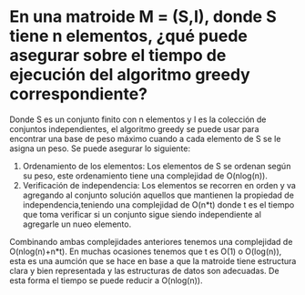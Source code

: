 # En una matroide M = (S,I), donde S tiene n elementos, ¿qué puede asegurar sobre el tiempo de ejecución del algoritmo greedy correspondiente?

Donde S es un conjunto finito con n elementos y I es la colección de conjuntos independientes, el algoritmo greedy 
se puede usar para encontrar una base de peso máximo cuando a cada elemento de S se le asigna un peso.
Se puede asegurar lo siguiente:

1. Ordenamiento de los elementos: Los elementos de S se ordenan según su peso, este ordenamiento tiene una complejidad
de O(nlog(n)).
2. Verificación de independencia: Los elementos se recorren en orden y va agregando al conjunto solución aquellos que
mantienen la propiedad de independencia,teniendo una complejidad de O(n*t) donde t es el tiempo que toma verificar si
un conjunto sigue siendo independiente al agregarle un nueo elemento.

Combinando ambas complejidades anteriores tenemos una complejidad de O(nlog(n)+n*t). En muchas ocasiones tenemos que t
es O(1) o O(log(n)), esta es una aumción que se hace en base a que la matroide tiene estructura clara y bien representada
y las estructuras de datos son adecuadas. De esta forma el tiempo se puede reducir a O(nlog(n)). 
